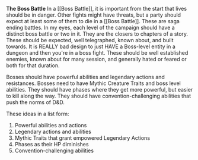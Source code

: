 **The Boss Battle**
In a [[Boss Battle]], it is important from the start that lives should be in danger. Other fights might have threats, but a party should expect at least some of them to die in a [[Boss Battle]]. These are saga ending battles. In my eyes, each level of the campaign should have a distinct boss battle or two in it. They are the closers to chapters of a story. These should be expected, well telegraphed, known about, and built towards. It is REALLY bad design to just HAVE a Boss-level entity in a dungeon and then you're in a boss fight. These should be well established enemies, known about for many session, and generally hated or feared or both for that duration. 

Bosses should have powerful abilities and legendary actions and resistances. Bosses need to have Mythic Creature Traits and boss level abilities. They should have phases where they get more powerful, but easier to kill along the way. They should have convention-challenging abilities that push the norms of D&D. 

These ideas in a list form:
1. Powerful abilities and actions
2. Legendary actions and abilities
3. Mythic Traits that grant empowered Legendary Actions
4. Phases as their HP diminishes
5. Convention-challenging abilities 